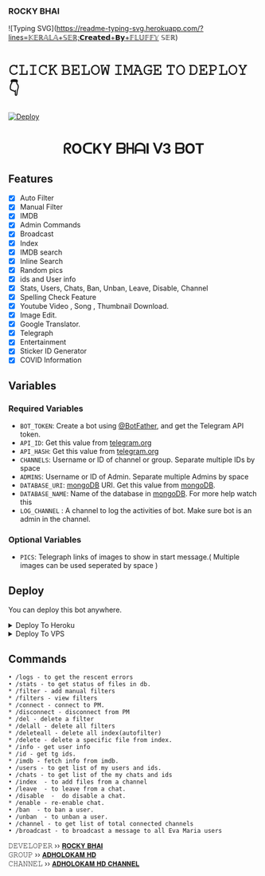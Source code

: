 ### ROCKY BHAI

![Typing SVG](https://readme-typing-svg.herokuapp.com/?lines=𝕂𝔼ℝ𝔸𝕃𝔸+𝕊𝔼ℝ;𝗖𝗿𝗲𝗮𝘁𝗲𝗱+𝗕𝘆+𝔽𝕃𝕌𝔽𝔽𝕐 𝕊𝔼ℝ)</p>
# 𝙲𝙻𝙸𝙲𝙺 𝙱𝙴𝙻𝙾𝚆 𝙸𝙼𝙰𝙶𝙴 𝚃𝙾 𝙳𝙴𝙿𝙻𝙾𝚈 👇


[![Deploy](https://telegra.ph/file/e212be20adfc3be542760.jpg)](https://heroku.com/deploy?template=https://github.com/TEAM-FLUFFY/RockyBhaiFilterBot)


</p>
<h1 align="center">
  <b>ᖇOᑕKY ᗷᕼᗩI ᐯ3 ᗷOT</b>
</h1>


## Features

- [x] Auto Filter
- [x] Manual Filter
- [x] IMDB
- [x] Admin Commands
- [x] Broadcast
- [x] Index
- [x] IMDB search
- [x] Inline Search
- [x] Random pics
- [x] ids and User info 
- [x] Stats, Users, Chats, Ban, Unban, Leave, Disable, Channel
- [x] Spelling Check Feature
- [x] Youtube Video , Song , Thumbnail Download.
- [x] Image Edit.
- [x] Google Translator.
- [x] Telegraph
- [x] Entertainment
- [x] Sticker ID Generator
- [x] COVID Information

## Variables

### Required Variables
* `BOT_TOKEN`: Create a bot using [@BotFather](https://telegram.dog/BotFather), and get the Telegram API token.
* `API_ID`: Get this value from [telegram.org](https://my.telegram.org/apps)
* `API_HASH`: Get this value from [telegram.org](https://my.telegram.org/apps)
* `CHANNELS`: Username or ID of channel or group. Separate multiple IDs by space
* `ADMINS`: Username or ID of Admin. Separate multiple Admins by space
* `DATABASE_URI`: [mongoDB](https://www.mongodb.com) URI. Get this value from [mongoDB](https://www.mongodb.com).
* `DATABASE_NAME`: Name of the database in [mongoDB](https://www.mongodb.com). For more help watch this 
* `LOG_CHANNEL` : A channel to log the activities of bot. Make sure bot is an admin in the channel.
### Optional Variables
* `PICS`: Telegraph links of images to show in start message.( Multiple images can be used seperated by space )


## Deploy
You can deploy this bot anywhere.


<details><summary>Deploy To Heroku</summary>
<p>
<br>
<a href="https://heroku.com/deploy?template=https://github.com/TEAM-FLUFFY/RockyBhaiFilterBot">
  <img src="https://www.herokucdn.com/deploy/button.svg" alt="Deploy">
</a>
</p>
</details>

<details><summary>Deploy To VPS</summary>
<p>
<pre>
git clone https://github.com/TEAM-FLUFFY/RockyBhaiFilterBot
# Install Packages
pip3 install -r requirements.txt
Edit info.py with variables as given below then run bot
python3 bot.py
</pre>
</p>
</details>


## Commands
```
• /logs - to get the rescent errors
• /stats - to get status of files in db.
* /filter - add manual filters
* /filters - view filters
* /connect - connect to PM.
* /disconnect - disconnect from PM
* /del - delete a filter
* /delall - delete all filters
* /deleteall - delete all index(autofilter)
* /delete - delete a specific file from index.
* /info - get user info
* /id - get tg ids.
* /imdb - fetch info from imdb.
• /users - to get list of my users and ids.
• /chats - to get list of the my chats and ids 
• /index  - to add files from a channel
• /leave  - to leave from a chat.
• /disable  -  do disable a chat.
* /enable - re-enable chat.
• /ban  - to ban a user.
• /unban  - to unban a user.
• /channel - to get list of total connected channels
• /broadcast - to broadcast a message to all Eva Maria users
```

𝙳𝙴𝚅𝙴𝙻𝙾𝙿𝙴𝚁 ›› [𝗥𝗢𝗖𝗞𝗬 𝗕𝗛𝗔𝗜](https://t.me/TEAM_KERALA)                                                                                                                                        
𝙶𝚁𝙾𝚄𝙿 ›› [𝗔𝗗𝗛𝗢𝗟𝗢𝗞𝗔𝗠 𝗛𝗗](https://t.me/ADHOLOKAMHD)                                       
𝙲𝙷𝙰𝙽𝙽𝙴𝙻 ›› [𝗔𝗗𝗛𝗢𝗟𝗢𝗞𝗔𝗠 𝗛𝗗 𝗖𝗛𝗔𝗡𝗡𝗘𝗟](https://t.me/ADHOLOKAMHDCHANNEL)
